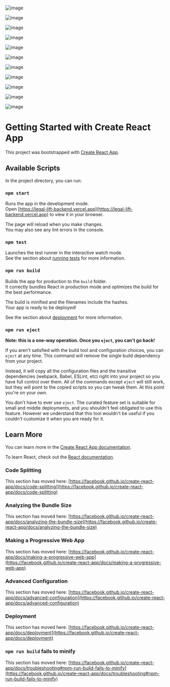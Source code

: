 ![image](https://github.com/user-attachments/assets/927bbae4-9033-4aed-943a-71dac6789a1a)

![image](https://github.com/user-attachments/assets/9290e154-c3ac-474e-91da-003cd52120eb)

![image](https://github.com/user-attachments/assets/72beeb1e-887e-4ebd-82ae-9fd8847d5130)

![image](https://github.com/user-attachments/assets/a5941c6c-df63-47d7-a74a-5a1d564d0af0)

![image](https://github.com/user-attachments/assets/015e3c72-69b8-41c5-9804-4a672fc0b8b0)

![image](https://github.com/user-attachments/assets/35179f26-defc-468f-877b-fb93ea54da78)

![image](https://github.com/user-attachments/assets/d0b0d784-9d99-4bc7-971e-116562ab4491)

![image](https://github.com/user-attachments/assets/bb32b56a-1b51-4884-a5e3-2b26b54b1d65)

![image](https://github.com/user-attachments/assets/4cc57a8f-30ad-477a-a42f-1bdca9c625d0)

![image](https://github.com/user-attachments/assets/6e4ad119-2249-479a-8b8c-6e342ed459ac)

![image](https://github.com/user-attachments/assets/3a52cb04-d2e8-4f11-b30a-2865220b97c5)


# Getting Started with Create React App

This project was bootstrapped with [Create React App](https://github.com/facebook/create-react-app).

## Available Scripts

In the project directory, you can run:

### `npm start`

Runs the app in the development mode.\
Open [https://legal-lift-backend.vercel.app](https://legal-lift-backend.vercel.app) to view it in your browser.

The page will reload when you make changes.\
You may also see any lint errors in the console.

### `npm test`

Launches the test runner in the interactive watch mode.\
See the section about [running tests](https://facebook.github.io/create-react-app/docs/running-tests) for more information.

### `npm run build`

Builds the app for production to the `build` folder.\
It correctly bundles React in production mode and optimizes the build for the best performance.

The build is minified and the filenames include the hashes.\
Your app is ready to be deployed!

See the section about [deployment](https://facebook.github.io/create-react-app/docs/deployment) for more information.

### `npm run eject`

**Note: this is a one-way operation. Once you `eject`, you can't go back!**

If you aren't satisfied with the build tool and configuration choices, you can `eject` at any time. This command will remove the single build dependency from your project.

Instead, it will copy all the configuration files and the transitive dependencies (webpack, Babel, ESLint, etc) right into your project so you have full control over them. All of the commands except `eject` will still work, but they will point to the copied scripts so you can tweak them. At this point you're on your own.

You don't have to ever use `eject`. The curated feature set is suitable for small and middle deployments, and you shouldn't feel obligated to use this feature. However we understand that this tool wouldn't be useful if you couldn't customize it when you are ready for it.

## Learn More

You can learn more in the [Create React App documentation](https://facebook.github.io/create-react-app/docs/getting-started).

To learn React, check out the [React documentation](https://reactjs.org/).

### Code Splitting

This section has moved here: [https://facebook.github.io/create-react-app/docs/code-splitting](https://facebook.github.io/create-react-app/docs/code-splitting)

### Analyzing the Bundle Size

This section has moved here: [https://facebook.github.io/create-react-app/docs/analyzing-the-bundle-size](https://facebook.github.io/create-react-app/docs/analyzing-the-bundle-size)

### Making a Progressive Web App

This section has moved here: [https://facebook.github.io/create-react-app/docs/making-a-progressive-web-app](https://facebook.github.io/create-react-app/docs/making-a-progressive-web-app)

### Advanced Configuration

This section has moved here: [https://facebook.github.io/create-react-app/docs/advanced-configuration](https://facebook.github.io/create-react-app/docs/advanced-configuration)

### Deployment

This section has moved here: [https://facebook.github.io/create-react-app/docs/deployment](https://facebook.github.io/create-react-app/docs/deployment)

### `npm run build` fails to minify

This section has moved here: [https://facebook.github.io/create-react-app/docs/troubleshooting#npm-run-build-fails-to-minify](https://facebook.github.io/create-react-app/docs/troubleshooting#npm-run-build-fails-to-minify)
